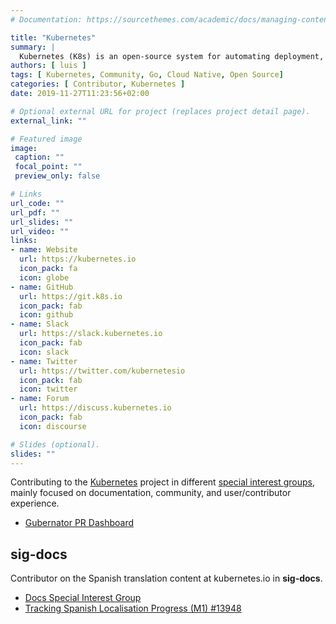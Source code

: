 ```yaml
---
# Documentation: https://sourcethemes.com/academic/docs/managing-content/

title: "Kubernetes"
summary: |
  Kubernetes (K8s) is an open-source system for automating deployment, scaling, and management of containerized applications.
authors: [ luis ]
tags: [ Kubernetes, Community, Go, Cloud Native, Open Source]
categories: [ Contributor, Kubernetes ]
date: 2019-11-27T11:23:56+02:00

# Optional external URL for project (replaces project detail page).
external_link: ""

# Featured image
image:
 caption: ""
 focal_point: ""
 preview_only: false

# Links
url_code: ""
url_pdf: ""
url_slides: ""
url_video: ""
links:
- name: Website
  url: https://kubernetes.io
  icon_pack: fa
  icon: globe
- name: GitHub
  url: https://git.k8s.io
  icon_pack: fab
  icon: github
- name: Slack
  url: https://slack.kubernetes.io
  icon_pack: fab
  icon: slack
- name: Twitter
  url: https://twitter.com/kubernetesio
  icon_pack: fab
  icon: twitter
- name: Forum
  url: https://discuss.kubernetes.io
  icon_pack: fab
  icon: discourse

# Slides (optional).
slides: ""
---
```


Contributing to the [Kubernetes](https://kubernetes.io) project in different [special interest groups](https://git.k8s.io/community/), mainly focused on documentation, community, and user/contributor experience.

- [Gubernator PR Dashboard](https://gubernator.k8s.io/pr/k4ch0)

## sig-docs

Contributor on the Spanish translation content at kubernetes.io in **sig-docs**.

- [Docs Special Interest Group](https://git.k8s.io/community/sig-docs)
- [Tracking Spanish Localisation Progress (M1) #13948](https://github.com/kubernetes/website/issues/13948)
